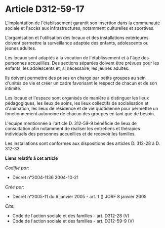 # Article D312-59-17

L'implantation de l'établissement garantit son insertion dans la communauté sociale et l'accès aux infrastructures, notamment
culturelles et sportives. 

L'organisation et l'utilisation des locaux et des installations extérieures doivent permettre la surveillance adaptée des
enfants, adolescents ou jeunes adultes. 

Les locaux sont adaptés à la vocation de l'établissement et à l'âge des personnes accueillies. Des sections séparées doivent
être prévues pour les enfants, les adolescents et, si nécessaire, les jeunes adultes. 

Ils doivent permettre des prises en charge par petits groupes au sein d'unités de vie et créer un cadre favorisant le respect
de chacun et de son intimité. 

Les locaux et l'espace sont organisés de manière à distinguer les lieux pédagogiques, les lieux de soins, les lieux
collectifs de socialisation et d'animation, les lieux de résidence et de vie quotidienne pour permettre un fonctionnement
autonome de chacun des groupes en tant que de besoin. 

L'équipe mentionnée à l'article D. 312-59-9 bénéficie de lieux de consultation afin notamment de réaliser les entretiens et
thérapies individuels des personnes accueillies et de recevoir les familles. 

Les installations sont conformes aux dispositions des articles D. 312-28 à D. 312-33.

**Liens relatifs à cet article**

_Codifié par_:

  - Décret n°2004-1136 2004-10-21

_Créé par_:

  - Décret n°2005-11 du 6 janvier 2005 - art. 1 () JORF 8 janvier 2005

_Cite_:

  - Code de l'action sociale et des familles - art. D312-28 (V)
  - Code de l'action sociale et des familles - art. D312-59-9 (V)

